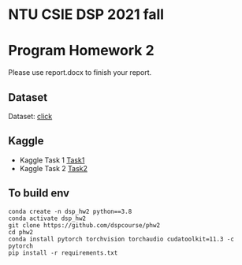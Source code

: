 # NTU CSIE DSP 2021 fall 
# Program Homework 2

Please use report.docx to finish your report.

## Dataset
Dataset: [click](https://drive.google.com/drive/folders/1ZN3yixI8rxzKN7ojMyWQo8_9T_DCt2C8)

## Kaggle
- Kaggle Task 1 [Task1](https://www.kaggle.com/c/ntu-dsp2021-part1)
- Kaggle Task 2 [Task2](https://www.kaggle.com/c/ntu-dsp2-2021-part2)

## To build env
```
conda create -n dsp_hw2 python==3.8 
conda activate dsp_hw2 
git clone https://github.com/dspcourse/phw2
cd phw2
conda install pytorch torchvision torchaudio cudatoolkit=11.3 -c pytorch
pip install -r requirements.txt

```